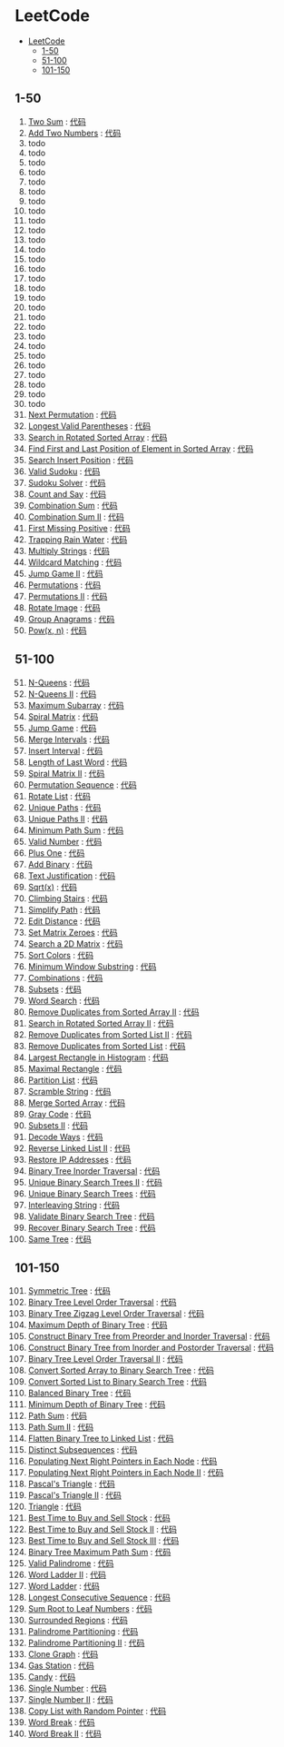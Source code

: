 # LeetCode

- [LeetCode](#leetcode)
    - [1-50](#1-50)
    - [51-100](#51-100)
    - [101-150](#101-150)


## 1-50

1. [Two Sum](https://leetcode.com/problems/two-sum/) : [代码](./1.cpp)
2. [Add Two Numbers](https://leetcode.com/problems/add-two-numbers/) : [代码](./2.cpp)
3. todo
4. todo
5. todo
6. todo
7. todo
8. todo
9. todo
10. todo
11. todo
12. todo
13. todo
14. todo
15. todo
16. todo
17. todo
18. todo
19. todo
20. todo
21. todo
22. todo
23. todo
24. todo
25. todo
26. todo
27. todo
28. todo
29. todo
30. todo
31. [Next Permutation](https://leetcode.com/problems/next-permutation/) : [代码](./31.cpp)
32. [Longest Valid Parentheses](https://leetcode.com/problems/longest-valid-parentheses) : [代码](./32.cpp)
33. [Search in Rotated Sorted Array](https://leetcode.com/problems/search-in-rotated-sorted-array) : [代码](./33.cpp)
34. [Find First and Last Position of Element in Sorted Array](https://leetcode.com/problems/find-first-and-last-position-of-element-in-sorted-array) : [代码](./34.cpp)
35. [Search Insert Position](https://leetcode.com/problems/search-insert-position) : [代码](./35.cpp)
36. [Valid Sudoku](https://leetcode.com/problems/valid-sudoku) : [代码](./36.cpp)
37. [Sudoku Solver](https://leetcode.com/problems/sudoku-solver) : [代码](./37.cpp)
38. [Count and Say](https://leetcode.com/problems/count-and-say/) : [代码](./38.cpp)
39. [Combination Sum](https://leetcode.com/problems/combination-sum/) : [代码](./39.cpp)
40. [Combination Sum II](https://leetcode.com/problems/combination-sum-ii/) : [代码](./40.cpp)
41. [First Missing Positive](https://leetcode.com/problems/first-missing-positive/) : [代码](./41.cpp)
42. [Trapping Rain Water](https://leetcode.com/problems/trapping-rain-water/) : [代码](./42.cpp)
43. [Multiply Strings](https://leetcode.com/problems/multiply-strings/) : [代码](./43.cpp)
44. [Wildcard Matching](https://leetcode.com/problems/wildcard-matching/) : [代码](./44.cpp)
45. [Jump Game II](https://leetcode.com/problems/jump-game-ii/) : [代码](./45.cpp)
46. [Permutations](https://leetcode.com/problems/permutations/) : [代码](./46.cpp)
47. [Permutations II](https://leetcode.com/problems/permutations-ii/) : [代码](./47.cpp)
48. [Rotate Image](https://leetcode.com/problems/rotate-image/) : [代码](./48.cpp)
49. [Group Anagrams](https://leetcode.com/problems/group-anagrams/) : [代码](./49.cpp)
50. [Pow(x, n)](https://leetcode.com/problems/powx-n/) : [代码](./50.cpp)
    
## 51-100

51. [N-Queens](https://leetcode.com/problems/n-queens/) : [代码](./51.cpp)
52. [N-Queens II](https://leetcode.com/problems/n-queens-ii/) : [代码](./52.cpp)
53. [Maximum Subarray](https://leetcode.com/problems/maximum-subarray/) : [代码](./53.cpp)
54. [Spiral Matrix](https://leetcode.com/problems/spiral-matrix/) : [代码](./54.cpp)
55. [Jump Game](https://leetcode.com/problems/jump-game/) : [代码](./55.cpp)
56. [Merge Intervals](https://leetcode.com/problems/merge-intervals/) : [代码](./56.cpp)
57. [Insert Interval](https://leetcode.com/problems/insert-interval/) : [代码](./57.cpp)
58. [Length of Last Word](https://leetcode.com/problems/length-of-last-word/) : [代码](./58.cpp)
59. [Spiral Matrix II](https://leetcode.com/problems/spiral-matrix-ii/) : [代码](./59.cpp)
60. [Permutation Sequence](https://leetcode.com/problems/permutation-sequence/) : [代码](./60.cpp)
61. [Rotate List](https://leetcode.com/problems/rotate-list/) : [代码](./61.cpp)
62. [Unique Paths](https://leetcode.com/problems/unique-paths/) : [代码](./62.cpp)
63. [Unique Paths II](https://leetcode.com/problems/unique-paths-ii/) : [代码](./63.cpp)
64. [Minimum Path Sum](https://leetcode.com/problems/minimum-path-sum/) : [代码](./64.cpp)
65. [Valid Number](https://leetcode.com/problems/valid-number/) : [代码](./65.cpp)
66. [Plus One](https://leetcode.com/problems/plus-one/) : [代码](./66.cpp)
67. [Add Binary](https://leetcode.com/problems/add-binary/) : [代码](./67.cpp)
68. [Text Justification](https://leetcode.com/problems/text-justification/) : [代码](./68.cpp)
69. [Sqrt(x)](https://leetcode.com/problems/sqrtx/) : [代码](./69.cpp)
70. [Climbing Stairs](https://leetcode.com/problems/climbing-stairs/) : [代码](./70.cpp)
71. [Simplify Path](https://leetcode.com/problems/simplify-path/) : [代码](./71.cpp)
72. [Edit Distance](https://leetcode.com/problems/edit-distance/) : [代码](./72.cpp)
73. [Set Matrix Zeroes](https://leetcode.com/problems/set-matrix-zeroes/) : [代码](./73.cpp)
74. [Search a 2D Matrix](https://leetcode.com/problems/search-a-2d-matrix/) : [代码](./74.cpp)
75. [Sort Colors](https://leetcode.com/problems/sort-colors/) : [代码](./75.cpp)
76. [Minimum Window Substring](https://leetcode.com/problems/minimum-window-substring/) : [代码](./76.cpp)
77. [Combinations](https://leetcode.com/problems/combinations/) : [代码](./77.cpp)
78. [Subsets](https://leetcode.com/problems/subsets/) : [代码](./78.cpp)
79. [Word Search](https://leetcode.com/problems/word-search/) : [代码](./79.cpp)
80. [Remove Duplicates from Sorted Array II](https://leetcode.com/problems/remove-duplicates-from-sorted-array-ii/) : [代码](./80.cpp)
81. [Search in Rotated Sorted Array II](https://leetcode.com/problems/search-in-rotated-sorted-array-ii/) : [代码](./81.cpp)
82. [Remove Duplicates from Sorted List II](https://leetcode.com/problems/remove-duplicates-from-sorted-list-ii/) : [代码](./82.cpp)
83. [Remove Duplicates from Sorted List](https://leetcode.com/problems/remove-duplicates-from-sorted-list/) : [代码](./83.cpp)
84. [Largest Rectangle in Histogram](https://leetcode.com/problems/largest-rectangle-in-histogram/) : [代码](./84.cpp)
85. [Maximal Rectangle](https://leetcode.com/problems/maximal-rectangle/) : [代码](./85.cpp)
86. [Partition List](https://leetcode.com/problems/partition-list/) : [代码](./86.cpp)
87. [Scramble String](https://leetcode.com/problems/scramble-string/) : [代码](./87.cpp)
88. [Merge Sorted Array](https://leetcode.com/problems/merge-sorted-array/) : [代码](./88.cpp)
89. [Gray Code](https://leetcode.com/problems/gray-code/) : [代码](./89.cpp)
90. [Subsets II](https://leetcode.com/problems/subsets-ii/) : [代码](./90.cpp)
91. [Decode Ways](https://leetcode.com/problems/decode-ways/) : [代码](./91.cpp)
92. [Reverse Linked List II](https://leetcode.com/problems/reverse-linked-list-ii/) : [代码](./92.cpp)
93. [Restore IP Addresses](https://leetcode.com/problems/restore-ip-addresses/) : [代码](./93.cpp)
94. [Binary Tree Inorder Traversal](https://leetcode.com/problems/binary-tree-inorder-traversal/) : [代码](./94.cpp)
95. [Unique Binary Search Trees II](https://leetcode.com/problems/unique-binary-search-trees-ii/) : [代码](./95.cpp)
96. [Unique Binary Search Trees](https://leetcode.com/problems/unique-binary-search-trees/) : [代码](./96.cpp)
97. [Interleaving String](https://leetcode.com/problems/interleaving-string/) : [代码](./97.cpp)
98. [Validate Binary Search Tree](https://leetcode.com/problems/validate-binary-search-tree/) : [代码](./98.cpp)
99. [Recover Binary Search Tree](https://leetcode.com/problems/recover-binary-search-tree/) : [代码](./99.cpp)
100. [Same Tree](https://leetcode.com/problems/same-tree/) : [代码](./100.cpp)
## 101-150
101. [Symmetric Tree](https://leetcode.com/problems/symmetric-tree/) : [代码](./101.cpp)
102. [Binary Tree Level Order Traversal](https://leetcode.com/problems/binary-tree-level-order-traversal/) : [代码](./102.cpp)
103. [Binary Tree Zigzag Level Order Traversal](https://leetcode.com/problems/binary-tree-zigzag-level-order-traversal/) : [代码](./103.cpp)
104. [Maximum Depth of Binary Tree](https://leetcode.com/problems/maximum-depth-of-binary-tree/) : [代码](./104.cpp)
105. [Construct Binary Tree from Preorder and Inorder Traversal](https://leetcode.com/problems/construct-binary-tree-from-preorder-and-inorder-traversal/) : [代码](./105.cpp)
106. [Construct Binary Tree from Inorder and Postorder Traversal](https://leetcode.com/problems/construct-binary-tree-from-inorder-and-postorder-traversal/) : [代码](./106.cpp)
107. [Binary Tree Level Order Traversal II](https://leetcode.com/problems/binary-tree-level-order-traversal-ii/) : [代码](./107.cpp)
108. [Convert Sorted Array to Binary Search Tree](https://leetcode.com/problems/convert-sorted-array-to-binary-search-tree/) : [代码](./108.cpp)
109. [Convert Sorted List to Binary Search Tree](https://leetcode.com/problems/convert-sorted-list-to-binary-search-tree/) : [代码](./109.cpp)
110. [Balanced Binary Tree](https://leetcode.com/problems/balanced-binary-tree/) : [代码](./110.cpp)
111. [Minimum Depth of Binary Tree](https://leetcode.com/problems/minimum-depth-of-binary-tree/) : [代码](./111.cpp)
112. [Path Sum](https://leetcode.com/problems/path-sum/) : [代码](./112.cpp)
113. [Path Sum II](https://leetcode.com/problems/path-sum-ii/) : [代码](./113.cpp)
114. [Flatten Binary Tree to Linked List](https://leetcode.com/problems/flatten-binary-tree-to-linked-list/) : [代码](./114.cpp)
115. [Distinct Subsequences](https://leetcode.com/problems/distinct-subsequences/) : [代码](./115.cpp)
116. [Populating Next Right Pointers in Each Node](https://leetcode.com/problems/populating-next-right-pointers-in-each-node/) : [代码](./116.cpp)
117. [Populating Next Right Pointers in Each Node II](https://leetcode.com/problems/populating-next-right-pointers-in-each-node-ii/) : [代码](./117.cpp)
118. [Pascal's Triangle](https://leetcode.com/problems/pascals-triangle/) : [代码](./118.cpp)
119. [Pascal's Triangle II](https://leetcode.com/problems/pascals-triangle-ii/) : [代码](./119.cpp)
120. [Triangle](https://leetcode.com/problems/triangle/) : [代码](./120.cpp)
121. [Best Time to Buy and Sell Stock](https://leetcode.com/problems/best-time-to-buy-and-sell-stock/) : [代码](./121.cpp)
122. [Best Time to Buy and Sell Stock II](https://leetcode.com/problems/best-time-to-buy-and-sell-stock-ii/) : [代码](./122.cpp)
123. [Best Time to Buy and Sell Stock III](https://leetcode.com/problems/best-time-to-buy-and-sell-stock-iii/) : [代码](./123.cpp)
124. [Binary Tree Maximum Path Sum](https://leetcode.com/problems/binary-tree-maximum-path-sum/) : [代码](./124.cpp)
125. [Valid Palindrome](https://leetcode.com/problems/valid-palindrome/) : [代码](./125.cpp)
126. [Word Ladder II](https://leetcode.com/problems/word-ladder-ii/) : [代码](./126.cpp)
127. [Word Ladder](https://leetcode.com/problems/word-ladder/) : [代码](./127.cpp)
128. [Longest Consecutive Sequence](https://leetcode.com/problems/longest-consecutive-sequence/) : [代码](./128.cpp)
129. [Sum Root to Leaf Numbers](https://leetcode.com/problems/sum-root-to-leaf-numbers/) : [代码](./129.cpp)
130. [Surrounded Regions](https://leetcode.com/problems/surrounded-regions/) : [代码](./130.cpp)
131. [Palindrome Partitioning](https://leetcode.com/problems/palindrome-partitioning/) : [代码](./131.cpp)
132. [Palindrome Partitioning II](https://leetcode.com/problems/palindrome-partitioning-ii/) : [代码](./132.cpp)
133. [Clone Graph](https://leetcode.com/problems/clone-graph/) : [代码](./133.cpp)
134. [Gas Station](https://www.leetcode.com/problems/gas-station/) : [代码](./134.cpp)
135. [Candy](https://www.leetcode.com/problems/candy/) : [代码](./135.cpp)
136. [Single Number](https://leetcode.com/problems/single-number/) : [代码](./136.cpp)
137. [Single Number II](https://leetcode.com/problems/single-number-ii/) : [代码](./137.cpp)
138. [Copy List with Random Pointer](https://leetcode.com/problems/copy-list-with-random-pointer/) : [代码](./138.cpp)
139. [Word Break](https://leetcode.com/problems/word-break/) : [代码](./139.cpp)
140. [Word Break II](https://leetcode.com/problems/word-break-ii/) : [代码](./140.cpp)